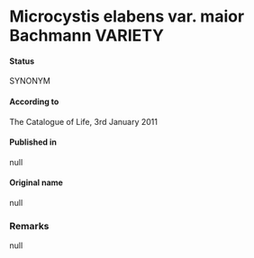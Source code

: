 Microcystis elabens var. maior Bachmann VARIETY
=======

#### Status
SYNONYM

#### According to
The Catalogue of Life, 3rd January 2011

#### Published in
null

#### Original name
null

### Remarks
null